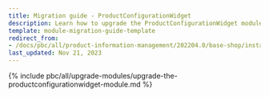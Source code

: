 ```yaml
---
title: Migration guide - ProductConfigurationWidget
description: Learn how to upgrade the ProductConfigurationWidget module to a newer version.
template: module-migration-guide-template
redirect_from:
- /docs/pbc/all/product-information-management/202204.0/base-shop/install-and-upgrade/upgrade-modules/upgrade-the-productconfigurationwidget-module.html
last_updated: Nov 21, 2023
---
```


{% include pbc/all/upgrade-modules/upgrade-the-productconfigurationwidget-module.md %} <!-- To edit, see /_includes/pbc/all/upgrade-modules/upgrade-the-productconfigurationwidget-module.md -->
